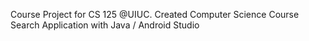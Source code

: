 Course Project for CS 125 @UIUC.
Created Computer Science Course Search Application with Java / Android Studio
